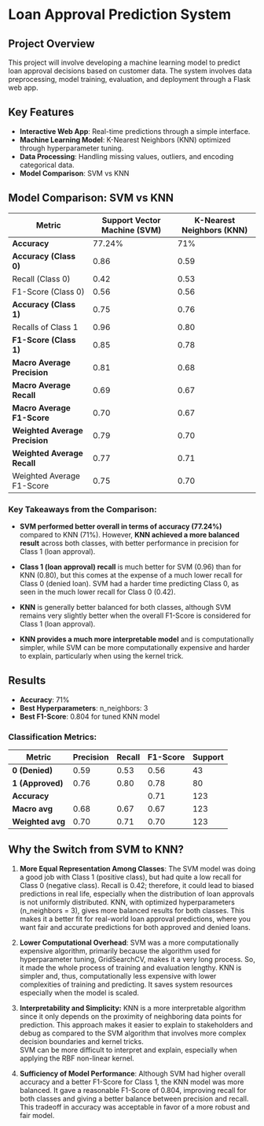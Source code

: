 # Loan Approval Prediction System

## Project Overview

This project will involve developing a machine learning model to predict loan approval decisions based on customer data. The system involves data preprocessing, model training, evaluation, and deployment through a Flask web app.

## Key Features

- **Interactive Web App**: Real-time predictions through a simple interface.
- **Machine Learning Model**: K-Nearest Neighbors (KNN) optimized through hyperparameter tuning.
- **Data Processing**: Handling missing values, outliers, and encoding categorical data.
- **Model Comparison**: SVM vs KNN

## Model Comparison: SVM vs KNN

| Metric                               | Support Vector Machine (SVM) | K-Nearest Neighbors (KNN) |
|--------------------------------------|------------------------------|---------------------------|
| **Accuracy**                         | 77.24%                       | 71%                       |
| **Accuracy (Class 0)**               | 0.86                         | 0.59                      |
| Recall (Class 0)                     | 0.42                         | 0.53                      |
| F1-Score (Class 0)                   | 0.56                         | 0.56                      |
| **Accuracy (Class 1)**               | 0.75                         | 0.76                      |
| Recalls of Class 1                   | 0.96                         | 0.80                      |
| **F1-Score (Class 1)**               | 0.85                         | 0.78                      |
| **Macro Average Precision**          | 0.81                         | 0.68                      |
| **Macro Average Recall**             | 0.69                         | 0.67                      |
| **Macro Average F1-Score**           | 0.70                         | 0.67                      |
| **Weighted Average Precision**       | 0.79                         | 0.70                      |
| **Weighted Average Recall**          | 0.77                         | 0.71                      |
| Weighted Average F1-Score            | 0.75                         | 0.70                      |

### Key Takeaways from the Comparison:

- **SVM performed better overall in terms of accuracy (77.24%)** compared to KNN (71%). However, **KNN achieved a more balanced result** across both classes, with better performance in precision for Class 1 (loan approval).
- **Class 1 (loan approval) recall** is much better for SVM (0.96) than for KNN (0.80), but this comes at the expense of a much lower recall for Class 0 (denied loan). SVM had a harder time predicting Class 0, as seen in the much lower recall for Class 0 (0.42).
- **KNN** is generally better balanced for both classes, although SVM remains very slightly better when the overall F1-Score is considered for Class 1 (loan approval).
 
- **KNN provides a much more interpretable model** and is computationally simpler, while SVM can be more computationally expensive and harder to explain, particularly when using the kernel trick.

## Results

- **Accuracy**: 71%
- **Best Hyperparameters**:  n_neighbors: 3
- **Best F1-Score**: 0.804 for tuned KNN model

### Classification Metrics:

| Metric           | Precision | Recall  | F1-Score | Support |
|------------------|-----------|---------|----------|---------|
| **0 (Denied)**   | 0.59      | 0.53    | 0.56     | 43      |
| **1 (Approved)** | 0.76      | 0.80    | 0.78     | 80      |
| **Accuracy**     |           |         | 0.71     | 123     |
| **Macro avg**    | 0.68      | 0.67    | 0.67     | 123     |
| **Weighted avg** | 0.70      | 0.71    | 0.70     | 123     |

## Why the Switch from SVM to KNN?

1. **More Equal Representation Among Classes**: 
   The SVM model was doing a good job with Class 1 (positive class), but had quite a low recall for Class 0 (negative class). Recall is 0.42; therefore, it could lead to biased predictions in real life, especially when the distribution of loan approvals is not uniformly distributed.
KNN, with optimized hyperparameters (n_neighbors = 3), gives more balanced results for both classes. This makes it a better fit for real-world loan approval predictions, where you want fair and accurate predictions for both approved and denied loans.

2. **Lower Computational Overhead**:
SVM was a more computationally expensive algorithm, primarily because the algorithm used for hyperparameter tuning, GridSearchCV, makes it a very long process. So, it made the whole process of training and evaluation lengthy. 
   KNN is simpler and, thus, computationally less expensive with lower complexities of training and predicting. It saves system resources especially when the model is scaled.

3. **Interpretability and Simplicity:**
KNN is a more interpretable algorithm since it only depends on the proximity of neighboring data points for prediction. This approach makes it easier to explain to stakeholders and debug as compared to the SVM algorithm that involves more complex decision boundaries and kernel tricks.  
SVM can be more difficult to interpret and explain, especially when applying the RBF non-linear kernel.

4. **Sufficiency of Model Performance**:
Although SVM had higher overall accuracy and a better F1-Score for Class 1, the KNN model was more balanced. It gave a reasonable F1-Score of 0.804, improving recall for both classes and giving a better balance between precision and recall. This tradeoff in accuracy was acceptable in favor of a more robust and fair model.

